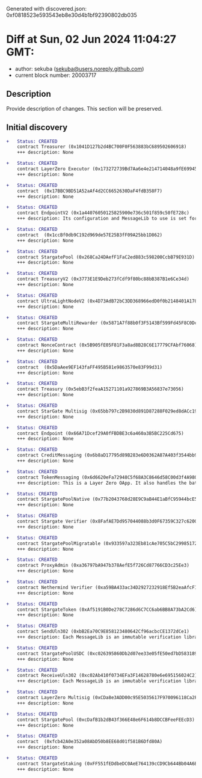 Generated with discovered.json: 0xf0818523e593543eb8e30d4b1bf92390802db035

# Diff at Sun, 02 Jun 2024 11:04:27 GMT:

- author: sekuba (<sekuba@users.noreply.github.com>)
- current block number: 20003717

## Description

Provide description of changes. This section will be preserved.

## Initial discovery

```diff
+   Status: CREATED
    contract Treasurer (0x1041D127b2d4BC700F0F563883bC689502606918)
    +++ description: None
```

```diff
+   Status: CREATED
    contract LayerZero Executor (0x173272739Bd7Aa6e4e214714048a9fE699453059)
    +++ description: None
```

```diff
+   Status: CREATED
    contract  (0x17BBC9BD51A52aAf4d2CC6652630DaF4fdB358F7)
    +++ description: None
```

```diff
+   Status: CREATED
    contract EndpointV2 (0x1a44076050125825900e736c501f859c50fE728c)
    +++ description: Its configuration and MessageLib to use is set for each OApp and destination by the OApp owner.
```

```diff
+   Status: CREATED
    contract  (0x1ccBf0db9C192d969de57E25B3fF09A25bb1D862)
    +++ description: None
```

```diff
+   Status: CREATED
    contract StargatePool (0x268Ca24DAefF1FaC2ed883c598200CcbB79E931D)
    +++ description: None
```

```diff
+   Status: CREATED
    contract TreasuryV2 (0x3773E1E9Deb273fCdf9f80bc88bB387B1e6Ce34d)
    +++ description: None
```

```diff
+   Status: CREATED
    contract UltraLightNodeV2 (0x4D73AdB72bC3DD368966edD0f0b2148401A178E2)
    +++ description: None
```

```diff
+   Status: CREATED
    contract StargateMultiRewarder (0x5871A7f88b0f3F5143Bf599Fd45F8C0Dc237E881)
    +++ description: None
```

```diff
+   Status: CREATED
    contract NonceContract (0x5B905fE05F81F3a8ad8B28C6E17779CFAbf76068)
    +++ description: None
```

```diff
+   Status: CREATED
    contract  (0x5DaAee9EF143faFF495B581e9863570e83F99d31)
    +++ description: None
```

```diff
+   Status: CREATED
    contract Treasury (0x5ebB3f2feaA15271101a927869B3A56837e73056)
    +++ description: None
```

```diff
+   Status: CREATED
    contract StarGate Multisig (0x65bb797c2B9830d891D87288F029ed8dACc19705)
    +++ description: None
```

```diff
+   Status: CREATED
    contract Endpoint (0x66A71Dcef29A0fFBDBE3c6a460a3B5BC225Cd675)
    +++ description: None
```

```diff
+   Status: CREATED
    contract CreditMessaging (0x6b8aD17795d89B283e6D0362A87A403f3544bb9d)
    +++ description: None
```

```diff
+   Status: CREATED
    contract TokenMessaging (0x6d6620eFa72948C5f68A3C8646d58C00d3f4A980)
    +++ description: This is a Layer Zero OApp. It also handles the batching logic: bus, taxi, quotes
```

```diff
+   Status: CREATED
    contract StargatePoolNative (0x77b2043768d28E9C9aB44E1aBfC95944bcE57931)
    +++ description: None
```

```diff
+   Status: CREATED
    contract Stargate Verifier (0x8FafAE7Dd957044088b3d0F67359C327c6200d18)
    +++ description: None
```

```diff
+   Status: CREATED
    contract StargatePoolMigratable (0x933597a323Eb81cAe705C5bC29985172fd5A3973)
    +++ description: None
```

```diff
+   Status: CREATED
    contract ProxyAdmin (0xa36797bA947b378AefE5f726Cd87766CD3c25Ee3)
    +++ description: None
```

```diff
+   Status: CREATED
    contract Nethermind Verifier (0xa59BA433ac34D2927232918Ef5B2eaAfcF130BA5)
    +++ description: None
```

```diff
+   Status: CREATED
    contract StargateToken (0xAf5191B0De278C7286d6C7CC6ab6BB8A73bA2Cd6)
    +++ description: None
```

```diff
+   Status: CREATED
    contract SendUln302 (0xbB2Ea70C9E858123480642Cf96acbcCE1372dCe1)
    +++ description: Each MessageLib is an immutable verification library that OApp owners can point their OApp's Endpoint to.
```

```diff
+   Status: CREATED
    contract StargatePoolUSDC (0xc026395860Db2d07ee33e05fE50ed7bD583189C7)
    +++ description: None
```

```diff
+   Status: CREATED
    contract ReceiveUln302 (0xc02Ab410f0734EFa3F14628780e6e695156024C2)
    +++ description: Each MessageLib is an immutable verification library that OApp owners can point their OApp's Endpoint to.
```

```diff
+   Status: CREATED
    contract LayerZero Multisig (0xCDa8e3ADD00c95E5035617F970096118Ca2F4C92)
    +++ description: None
```

```diff
+   Status: CREATED
    contract StargatePool (0xcDafB1b2dB43f366E48e6F614b8DCCBFeeFEEcD3)
    +++ description: None
```

```diff
+   Status: CREATED
    contract  (0xfcb42A0e352a08AbD50b8EE68d01f581B6Dfd80A)
    +++ description: None
```

```diff
+   Status: CREATED
    contract StargateStaking (0xFF551fEDdbeDC0AeE764139cCD9Cb644Bb04A6BD)
    +++ description: None
```
